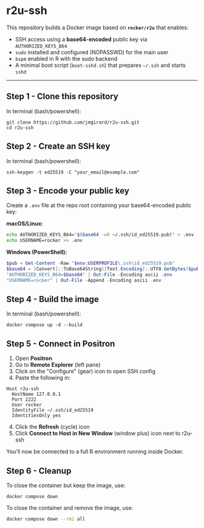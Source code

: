 # r2u-ssh

This repository builds a Docker image based on **`rocker/r2u`** that enables:

- SSH access using a **base64-encoded** public key via `AUTHORIZED_KEYS_B64`
- `sudo` installed and configured (NOPASSWD) for the main user
- `bspm` enabled in R with the sudo backend
- A minimal boot script (`boot-sshd.sh`) that prepares `~/.ssh` and starts `sshd`

---

## Step 1 - Clone this repository

In terminal (bash/powershell):
```
git clone https://github.com/jmgirard/r2u-ssh.git
cd r2u-ssh
```

## Step 2 - Create an SSH key

In terminal (bash/powershell):
```
ssh-keygen -t ed25519 -C "your_email@example.com"
```

## Step 3 - Encode your public key

Create a `.env` file at the repo root containing your base64-encoded public key:

**macOS/Linux:**
```bash
echo AUTHORIZED_KEYS_B64="$(base64 -w0 ~/.ssh/id_ed25519.pub)" > .env
echo USERNAME=rocker >> .env
```

**Windows (PowerShell):**
```powershell
$pub = Get-Content -Raw "$env:USERPROFILE\.ssh\id_ed25519.pub"
$base64 = [Convert]::ToBase64String([Text.Encoding]::UTF8.GetBytes($pub))
"AUTHORIZED_KEYS_B64=$base64" | Out-File -Encoding ascii .env
"USERNAME=rocker" | Out-File -Append -Encoding ascii .env
```

## Step 4 - Build the image

In terminal (bash/powershell):
```
docker compose up -d --build
```

## Step 5 - Connect in Positron

1. Open **Positron**
2. Go to **Remote Explorer** (left pane)
3. Click on the "Configure" (gear) icon to open SSH config
4. Paste the following in:

```
Host r2u-ssh
  HostName 127.0.0.1
  Port 2222
  User rocker
  IdentityFile ~/.ssh/id_ed25519
  IdentitiesOnly yes
```

4. Click the **Refresh** (cycle) icon
5. Click **Connect to Host in New Window** (window plus) icon next to r2u-ssh

You'll now be connected to a full R environment running inside Docker.

## Step 6 - Cleanup

To close the container but keep the image, use:
```
docker compose down
```

To close the container and remove the image, use:
```bash
docker compose down --rmi all
```
